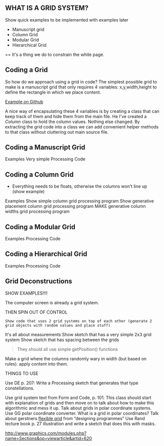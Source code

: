 WHAT IS A GRID SYSTEM?
----------------------

Show quick examples to be implemented with examples later
- Manuscript grid
- Column Grid
- Modular Grid
- Hierarchical Grid

== It's a thing we do to constrain the white page.

Coding a Grid
-------------

So how do we approach using a grid in code? The simplest possible grid to make is a manuscript grid that only requires 4 variables: x,y,width,height to define the rectangle in which we place content.

[Example on Github](https://github.com/runemadsen/printing-code-2012/tree/master/class_code/grid/manuscript_grid_no_class)

A nice way of encapsulating these 4 variables is by creating a class that can keep track of them and hide them from the main file. He I've created a _Column_ class to hold the column values. Nothing else changed. By extracting the grid code into a class we can add convenient helper methods to that class without cluttering out main source file.

Coding a Manuscript Grid
------------------------
Examples
Very simple Processing Code


Coding a Column Grid
--------------------

* Everything needs to be floats, otherwise the columns won't line up (show example)

Examples
Show simple column grid processing program
Show generative placement column grid processing program
MAKE generative column widths grid processing program


Coding a Modular Grid
---------------------
Examples
Processing Code


Coding a Hierarchical Grid
--------------------------
Examples
Processing Code


Grid Deconstructions
--------------------

SHOW EXAMPLES!!!!

The computer screen is already a grid system.

THEN SPIN OUT OF CONTROL
	
	Show code that uses 2 grid systems on top of each other (generate 2 grid objects with random values and place stuff)

It's all about measurements
Show sketch that has a very simple 2x3 grid system
Show sketch that has spacing between the grids
> They should all use simple getPosition() functions

Make a grid where the columns randomly wary in width (but based on rules). apply content into them.



THINGS TO USE

Use DE p. 207: Write a Processing sketch that generates that type constellations.

Use grid system text from Form and Code, p. 101.
This class should start with explanation of grids and then move on to talk about how to make this algorithmic and mess it up.
Talk about grids in polar coordinate systems. Use GG polar coordinate converter. What is a grid in polar coordinates?
Talk about gerstners [flexible grid](http://www.aisleone.net/2010/design/celebrating-karl-gerstner/) from “designing programmes”
Use Rand lecture book p. 27 illustration and write a sketch that does this with masks.

http://www.graphics.com/modules.php?name=Sections&op=viewarticle&artid=620